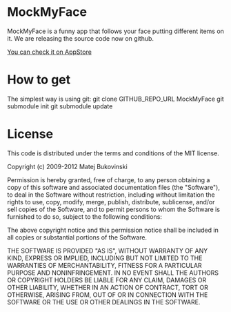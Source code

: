 MockMyFace
==========
MockMyFace is a funny app that follows your face putting different items on it. We are releasing the source code now on github.

[You can check it on AppStore](http://itunes.apple.com/us/app/mockmyface/id486411359?mt=8)

How to get
==========

The simplest way is using git:
    git clone GITHUB_REPO_URL MockMyFace
    git submodule init
    git submodule update

License
=======

This code is distributed under the terms and conditions of the MIT license. 

Copyright (c) 2009-2012 Matej Bukovinski

Permission is hereby granted, free of charge, to any person obtaining a copy of this software and associated documentation files (the "Software"), to deal in the Software without restriction, including without limitation the rights to use, copy, modify, merge, publish, distribute, sublicense, and/or sell copies of the Software, and to permit persons to whom the Software is furnished to do so, subject to the following conditions:

The above copyright notice and this permission notice shall be included in all copies or substantial portions of the Software.

THE SOFTWARE IS PROVIDED "AS IS", WITHOUT WARRANTY OF ANY KIND, EXPRESS OR IMPLIED, INCLUDING BUT NOT LIMITED TO THE WARRANTIES OF MERCHANTABILITY, FITNESS FOR A PARTICULAR PURPOSE AND NONINFRINGEMENT. IN NO EVENT SHALL THE AUTHORS OR COPYRIGHT HOLDERS BE LIABLE FOR ANY CLAIM, DAMAGES OR OTHER LIABILITY, WHETHER IN AN ACTION OF CONTRACT, TORT OR OTHERWISE, ARISING FROM, OUT OF OR IN CONNECTION WITH THE SOFTWARE OR THE USE OR OTHER DEALINGS IN THE SOFTWARE.
